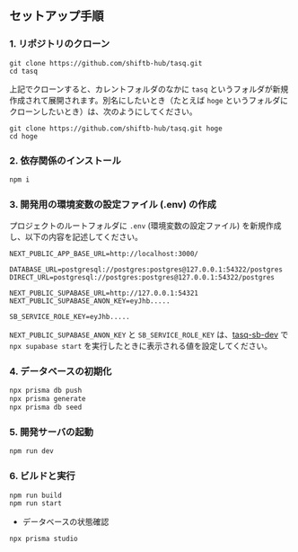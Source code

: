 ## セットアップ手順

### 1. リポジトリのクローン

```
git clone https://github.com/shiftb-hub/tasq.git
cd tasq
```

上記でクローンすると、カレントフォルダのなかに `tasq` というフォルダが新規作成されて展開されます。別名にしたいとき（たとえば `hoge` というフォルダにクローンしたいとき）は、次のようにしてください。

```
git clone https://github.com/shiftb-hub/tasq.git hoge
cd hoge
```

### 2. 依存関係のインストール

```bash
npm i
```

### 3. 開発用の環境変数の設定ファイル (.env) の作成

プロジェクトのルートフォルダに `.env` (環境変数の設定ファイル) を新規作成し、以下の内容を記述してください。

```
NEXT_PUBLIC_APP_BASE_URL=http://localhost:3000/

DATABASE_URL=postgresql://postgres:postgres@127.0.0.1:54322/postgres
DIRECT_URL=postgresql://postgres:postgres@127.0.0.1:54322/postgres

NEXT_PUBLIC_SUPABASE_URL=http://127.0.0.1:54321
NEXT_PUBLIC_SUPABASE_ANON_KEY=eyJhb.....

SB_SERVICE_ROLE_KEY=eyJhb.....
```

`NEXT_PUBLIC_SUPABASE_ANON_KEY` と `SB_SERVICE_ROLE_KEY` は、[tasq-sb-dev](https://github.com/shiftb-hub/tasq-sb-dev) で `npx supabase start` を実行したときに表示される値を設定してください。

### 4. データベースの初期化

```bash
npx prisma db push
npx prisma generate
npx prisma db seed
```

### 5. 開発サーバの起動

```bash
npm run dev
```

### 6. ビルドと実行

```bash
npm run build
npm run start
```

- データベースの状態確認

```bash
npx prisma studio
```

